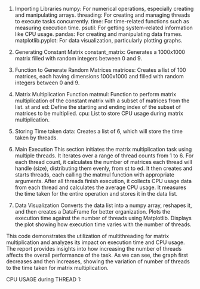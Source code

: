 1. Importing Libraries
numpy: For numerical operations, especially creating and manipulating arrays.
threading: For creating and managing threads to execute tasks concurrently.
time: For time-related functions such as measuring execution time.
psutil: For getting system-related information like CPU usage.
pandas: For creating and manipulating data frames.
matplotlib.pyplot: For data visualization, particularly plotting graphs.

2. Generating Constant Matrix
constant_matrix: Generates a 1000x1000 matrix filled with random integers between 0 and 9.

3. Function to Generate Random Matrices
matrices: Creates a list of 100 matrices, each having dimensions 1000x1000 and filled with random integers between 0 and 9.

4. Matrix Multiplication Function
matmul: Function to perform matrix multiplication of the constant matrix with a subset of matrices from the list.
st and ed: Define the starting and ending index of the subset of matrices to be multiplied.
cpu: List to store CPU usage during matrix multiplication.

5. Storing Time taken
data: Creates a list of 6, which will store the time taken by threads.

6. Main Execution
This section initiates the matrix multiplication task using multiple threads.
It iterates over a range of thread counts from 1 to 6.
For each thread count, it calculates the number of matrices each thread will handle (size), distributing them evenly, from st to ed.
It then creates and starts threads, each calling the matmul function with appropriate arguments.
After all threads finish execution, it collects CPU usage data from each thread and calculates the average CPU usage.
It measures the time taken for the entire operation and stores it in the data list.

7. Data Visualization
Converts the data list into a numpy array, reshapes it, and then creates a DataFrame for better organization.
Plots the execution time against the number of threads using Matplotlib.
Displays the plot showing how execution time varies with the number of threads.

This code demonstrates the utilization of multithreading for matrix multiplication and analyzes its impact on execution time and CPU usage. The report provides insights into how increasing the number of threads affects the overall performance of the task.
As we can see, the graph first decreases and then increases, showing the variation of number of threads to the time taken for matrix multiplication.

CPU USAGE during THREAD 1:
 
